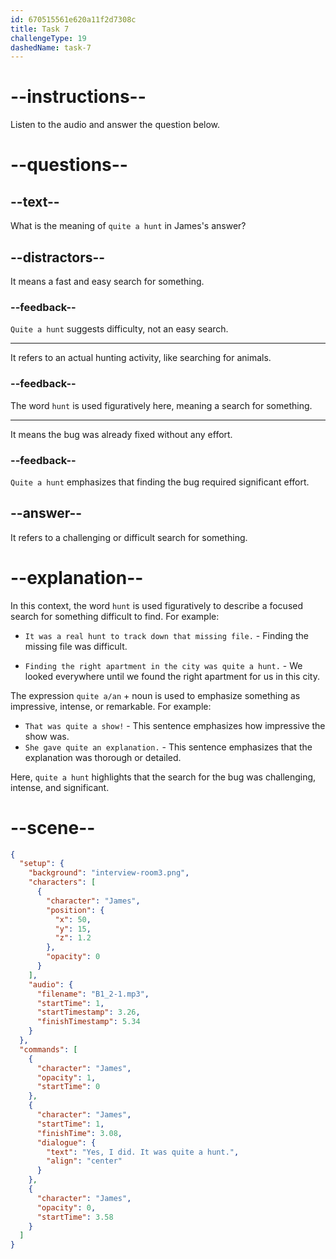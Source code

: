 ```yaml
---
id: 670515561e620a11f2d7308c
title: Task 7
challengeType: 19
dashedName: task-7
---
```


<!-- (Audio) James: Yes, I did. It was quite a hunt. -->

# --instructions--

Listen to the audio and answer the question below.

# --questions--

## --text--

What is the meaning of `quite a hunt` in James's answer?

## --distractors--

It means a fast and easy search for something.

### --feedback--

`Quite a hunt` suggests difficulty, not an easy search.

---

It refers to an actual hunting activity, like searching for animals.

### --feedback--

The word `hunt` is used figuratively here, meaning a search for something.

---

It means the bug was already fixed without any effort.

### --feedback--

`Quite a hunt` emphasizes that finding the bug required significant effort.

## --answer--

It refers to a challenging or difficult search for something.

# --explanation--

In this context, the word `hunt` is used figuratively to describe a focused search for something difficult to find. For example:

- `It was a real hunt to track down that missing file.` - Finding the missing file was difficult.

- `Finding the right apartment in the city was quite a hunt.` - We looked everywhere until we found the right apartment for us in this city.

The expression `quite a/an` + noun is used to emphasize something as impressive, intense, or remarkable. For example:

- `That was quite a show!` - This sentence emphasizes how impressive the show was.
- `She gave quite an explanation.` - This sentence emphasizes that the explanation was thorough or detailed.

Here, `quite a hunt` highlights that the search for the bug was challenging, intense, and significant.

# --scene--

```json
{
  "setup": {
    "background": "interview-room3.png",
    "characters": [
      {
        "character": "James",
        "position": {
          "x": 50,
          "y": 15,
          "z": 1.2
        },
        "opacity": 0
      }
    ],
    "audio": {
      "filename": "B1_2-1.mp3",
      "startTime": 1,
      "startTimestamp": 3.26,
      "finishTimestamp": 5.34
    }
  },
  "commands": [
    {
      "character": "James",
      "opacity": 1,
      "startTime": 0
    },
    {
      "character": "James",
      "startTime": 1,
      "finishTime": 3.08,
      "dialogue": {
        "text": "Yes, I did. It was quite a hunt.",
        "align": "center"
      }
    },
    {
      "character": "James",
      "opacity": 0,
      "startTime": 3.58
    }
  ]
}
```


